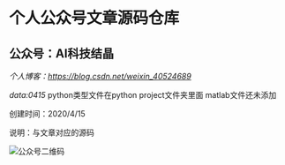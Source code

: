 # 个人公众号文章源码仓库
## 公众号：AI科技结晶
*个人博客：https://blog.csdn.net/weixin_40524689*

*data:0415*
python类型文件在python project文件夹里面
matlab文件还未添加

创建时间：2020/4/15

说明：与文章对应的源码

![公众号二维码](https://img-blog.csdnimg.cn/20200415115048982.jpg)
